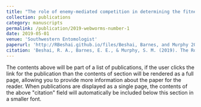 ```yaml
---
title: "The role of enemy-mediated competition in determining the fitness of a generalist herbivore"
collection: publications
category: manuscripts
permalink: /publication/2019-webworms-number-1
date: 2019-05-01
venue: 'Southwestern Entomologist'
paperurl: 'http://RBeshai.github.io/files/Beshai, Barnes, and Murphy 2019.pdf'
citation: 'Beshai, R. A., Barnes, E. E., & Murphy, S. M. (2019). The Role of Enemy-mediated Competition in Determining Fitness of a Generalist Herbivore. Southwestern Entomologist, 44(1), 69-77.'
---
```


The contents above will be part of a list of publications, if the user clicks the link for the publication than the contents of section will be rendered as a full page, allowing you to provide more information about the paper for the reader. When publications are displayed as a single page, the contents of the above "citation" field will automatically be included below this section in a smaller font.
